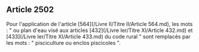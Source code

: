 Article 2502
----
Pour l'application de l'article [564](/Livre II/Titre II/Article 564.md), les mots : " ou plan d'eau visé aux
articles [432](/Livre Ier/Titre XI/Article 432.md) et [433](/Livre Ier/Titre XI/Article 433.md) du code rural " sont remplacés par les mots : " pisciculture
ou enclos piscicoles ".
